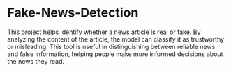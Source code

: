# Fake-News-Detection
This project helps identify whether a news article is real or fake. By analyzing the content of the article, the model can classify it as trustworthy or misleading. This tool is useful in distinguishing between reliable news and false information, helping people make more informed decisions about the news they read.
